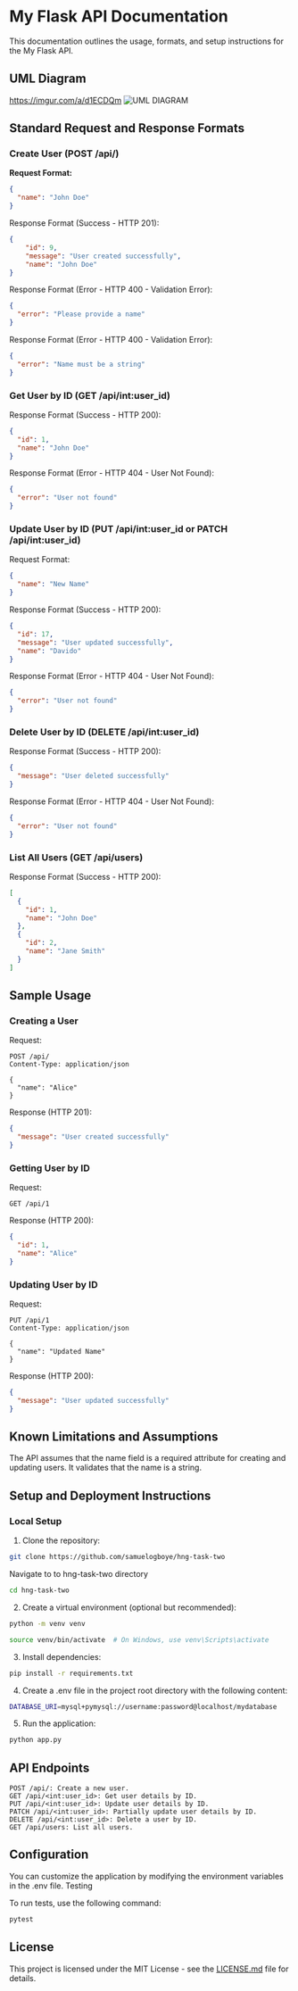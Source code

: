 # My Flask API Documentation

This documentation outlines the usage, formats, and setup instructions for the My Flask API.

## UML Diagram
https://imgur.com/a/d1ECDQm
![UML DIAGRAM](UML-Diagram.png)


## Standard Request and Response Formats

### Create User (POST /api/)

**Request Format:**
```json
{
  "name": "John Doe"
}
```

Response Format (Success - HTTP 201):

```json
{
    "id": 9,
    "message": "User created successfully",
    "name": "John Doe"
}
```

Response Format (Error - HTTP 400 - Validation Error):

```json
{
  "error": "Please provide a name"
}
```

Response Format (Error - HTTP 400 - Validation Error):

```json
{
  "error": "Name must be a string"
}
```

### Get User by ID (GET /api/int:user_id)

Response Format (Success - HTTP 200):

```json
{
  "id": 1,
  "name": "John Doe"
}
```

Response Format (Error - HTTP 404 - User Not Found):

```json
{
  "error": "User not found"
}
```

### Update User by ID (PUT /api/int:user_id or PATCH /api/int:user_id)

Request Format:
```json
{
  "name": "New Name"
}
````

Response Format (Success - HTTP 200):

```json
{
  "id": 17,
  "message": "User updated successfully",
  "name": "Davido"
}
```

Response Format (Error - HTTP 404 - User Not Found):

```json
{
  "error": "User not found"
}
```

### Delete User by ID (DELETE /api/int:user_id)

Response Format (Success - HTTP 200):
```json
{
  "message": "User deleted successfully"
}
```

Response Format (Error - HTTP 404 - User Not Found):

```json
{
  "error": "User not found"
}
```

### List All Users (GET /api/users)

Response Format (Success - HTTP 200):
```json
[
  {
    "id": 1,
    "name": "John Doe"
  },
  {
    "id": 2,
    "name": "Jane Smith"
  }
]
```

## Sample Usage
### Creating a User

Request:

```http
POST /api/
Content-Type: application/json

{
  "name": "Alice"
}
```

Response (HTTP 201):
```json
{
  "message": "User created successfully"
}
```

### Getting User by ID

Request:
```http
GET /api/1
```

Response (HTTP 200):
```json
{
  "id": 1,
  "name": "Alice"
}
```

### Updating User by ID
Request:

```http
PUT /api/1
Content-Type: application/json

{
  "name": "Updated Name"
}
```

Response (HTTP 200):
```json
{
  "message": "User updated successfully"
}
```

## Known Limitations and Assumptions

The API assumes that the name field is a required attribute for creating and updating users. It validates that the name is a string.

## Setup and Deployment Instructions
### Local Setup

1. Clone the repository:

```bash
git clone https://github.com/samuelogboye/hng-task-two
```
Navigate to to hng-task-two directory
```bash
cd hng-task-two
```

2. Create a virtual environment (optional but recommended):
```bash
python -m venv venv
```
```bash
source venv/bin/activate  # On Windows, use venv\Scripts\activate
```
3. Install dependencies:

```bash
pip install -r requirements.txt
```

4. Create a .env file in the project root directory with the following content:

```bash
DATABASE_URI=mysql+pymysql://username:password@localhost/mydatabase
```
5. Run the application:

```bash
python app.py
```


## API Endpoints

    POST /api/: Create a new user.
    GET /api/<int:user_id>: Get user details by ID.
    PUT /api/<int:user_id>: Update user details by ID.
    PATCH /api/<int:user_id>: Partially update user details by ID.
    DELETE /api/<int:user_id>: Delete a user by ID.
    GET /api/users: List all users.

## Configuration

You can customize the application by modifying the environment variables in the .env file.
Testing

To run tests, use the following command:

```bash
pytest
```

## License

This project is licensed under the MIT License - see the [LICENSE.md](LICENSE) file for details.



